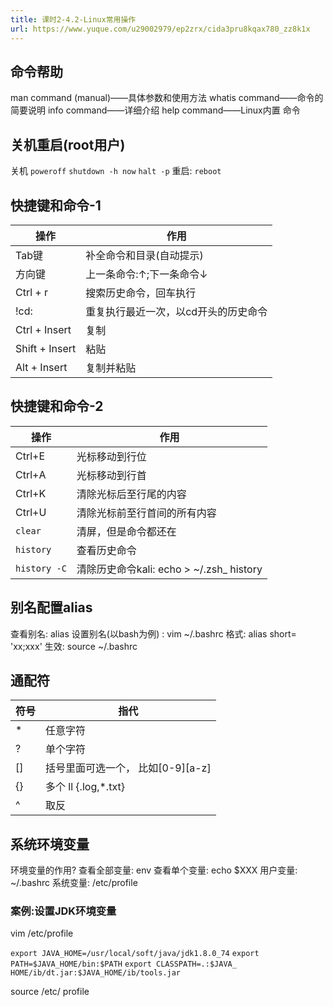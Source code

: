 ```yaml
---
title: 课时2-4.2-Linux常用操作
url: https://www.yuque.com/u29002979/ep2zrx/cida3pru8kqax780_zz8k1x
---
```


<a name="PHHuF"></a>

## 命令帮助

man command (manual)——具体参数和使用方法
whatis command——命令的简要说明
info command——详细介绍
help command——Linux内置 命令

<a name="Q0jFu"></a>

## 关机重启(root用户)

关机&#x20;
`poweroff`
`shutdown -h now`
`halt -p`
重启:
`reboot` <a name="UGT3s"></a>

## 快捷键和命令-1

|  操作 |  作用 |
| --- | --- |
| Tab键 | 补全命令和目录(自动提示) |
| 方向键 | 上一条命令:↑;下一条命令↓ |
| Ctrl + r | 搜索历史命令，回车执行 |
| !cd: | 重复执行最近一次，以cd开头的历史命令 |
| Ctrl + Insert | 复制 |
| Shift + Insert | 粘贴 |
| Alt + Insert  | 复制并粘贴 |

<a name="lPHDQ"></a>

## 快捷键和命令-2

|  操作 |  作用 |
| --- | --- |
| Ctrl+E | 光标移动到行位 |
| Ctrl+A | 光标移动到行首 |
| Ctrl+K | 清除光标后至行尾的内容 |
| Ctrl+U  | 清除光标前至行首间的所有内容 |
| `clear` | 清屏，但是命令都还在 |
| `history` | 查看历史命令 |
| `history -C` | 清除历史命令kali: echo > ~/.zsh\_ history |

<a name="s2GuG"></a>

## 别名配置alias

查看别名: alias
设置别名(以bash为例) : vim ~/.bashrc
格式: alias short= 'xx;xxx'
生效: source ~/.bashrc

<a name="CbeNC"></a>

## 通配符

|  符号 |  指代 |
| --- | --- |
| * | 任意字符 |
| ? | 单个字符 |
| \[] | 括号里面可选一个， 比如\[0-9]\[a-z] |
| {} | 多个 ll {.log,*.txt} |
| ^ | 取反|*\[^txt]* 查找不是.txt结尾 |

<a name="WyAoe"></a>

## 系统环境变量

环境变量的作用?
查看全部变量: env
查看单个变量: echo $XXX
用户变量: ~/.bashrc
系统变量: /etc/profile

<a name="zKT8X"></a>

### 案例:设置JDK环境变量

vim /etc/profile

`export JAVA_HOME=/usr/local/soft/java/jdk1.8.0_74`
`export PATH=$JAVA_HOME/bin:$PATH`
`export CLASSPATH=.:$JAVA_ HOME/ib/dt.jar:$JAVA_HOME/ib/tools.jar`

source /etc/ profile

